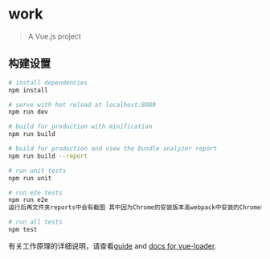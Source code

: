 # work

> A Vue.js project

## 构建设置

``` bash
# install dependencies
npm install

# serve with hot reload at localhost:8080
npm run dev

# build for production with minification
npm run build

# build for production and view the bundle analyzer report
npm run build --report

# run unit tests
npm run unit

# run e2e tests
npm run e2e
运行后再文件夹reports中会有截图 其中因为Chrome的安装版本高webpack中安装的Chrome驱动的版本所以e2e在Chrome中无法运行

# run all tests
npm test
```

有关工作原理的详细说明，请查看[guide](http://vuejs-templates.github.io/webpack/) and [docs for vue-loader](http://vuejs.github.io/vue-loader).
